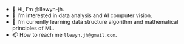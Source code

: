 - 👋 Hi, I’m @llewyn-jh.
- 👀 I’m interested in data analysis and AI computer vision.
- 🌱 I’m currently learning data structure algorithm and mathematical principles of ML.
- 📫 How to reach me `llewyn.jh@gmail.com`.

<!---
llewyn-jh/llewyn-jh is a ✨ special ✨ repository because its `README.md` (this file) appears on your GitHub profile.
You can click the Preview link to take a look at your changes.
--->
